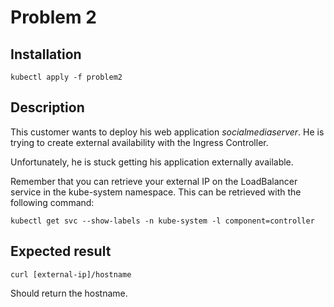 # Problem 2

## Installation
```
kubectl apply -f problem2
```

## Description

This customer wants to deploy his web application *socialmediaserver*. He is trying to create external availability with the Ingress Controller.

Unfortunately, he is stuck getting his application externally available.

Remember that you can retrieve your external IP on the LoadBalancer service in the kube-system namespace. This can be retrieved with the following command:

```
kubectl get svc --show-labels -n kube-system -l component=controller
```

## Expected result

```
curl [external-ip]/hostname
```
Should return the hostname.